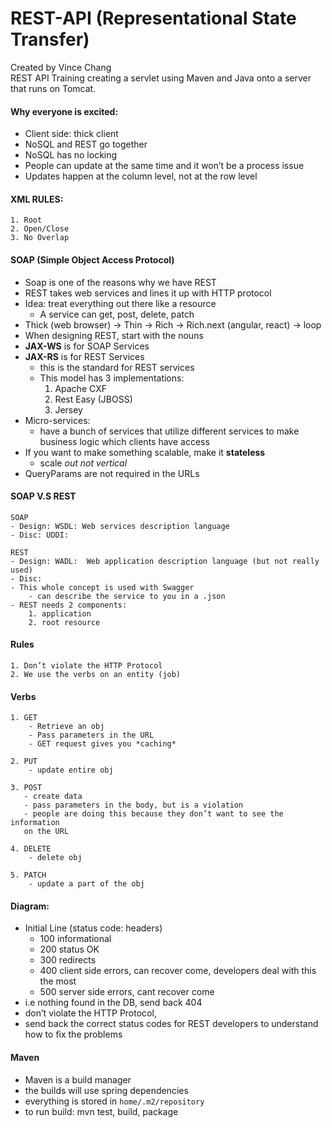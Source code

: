 # REST-API (Representational State Transfer)

Created by Vince Chang </br>
REST API Training creating a servlet using Maven and Java onto a server that
runs on Tomcat. 


#### Why everyone is excited:
- Client side: thick client 
- NoSQL and REST go together
- NoSQL has no locking
- People can update at the same time and it won’t be a process issue
- Updates happen at the column level, not at the row level


#### XML RULES:
    1. Root
    2. Open/Close
    3. No Overlap


#### SOAP (Simple Object Access Protocol)
- Soap is one of the reasons why we have REST
- REST takes web services and lines it up with HTTP protocol
- Idea: treat everything out there like a resource
    - A service can get, post, delete, patch
- Thick (web browser) -> Thin -> Rich -> Rich.next (angular, react) -> loop
- When designing REST, start with the nouns 
- **JAX-WS** is for SOAP Services
- **JAX-RS** is for REST Services
    - this is the standard for REST services
    - This model has 3 implementations:
        1. Apache CXF
        2. Rest Easy (JBOSS)
        3. Jersey
- Micro-services:
    - have a bunch of services that utilize different services to make business logic which clients have access 
- If you want to make something scalable, make it **stateless**
    - scale *out not vertical*
- QueryParams are not required in the URLs

#### SOAP V.S REST
    SOAP
    - Design: WSDL: Web services description language
    - Disc: UDDI: 

    REST
    - Design: WADL:  Web application description language (but not really used)
    - Disc: 
    - This whole concept is used with Swagger
        - can describe the service to you in a .json
    - REST needs 2 components:
        1. application
        2. root resource 

#### Rules
    1. Don’t violate the HTTP Protocol
    2. We use the verbs on an entity (job)

#### Verbs
    1. GET 
        - Retrieve an obj
        - Pass parameters in the URL
        - GET request gives you *caching*

    2. PUT
        - update entire obj

    3. POST
       - create data
	   - pass parameters in the body, but is a violation
	   - people are doing this because they don’t want to see the information
       on the URL

    4. DELETE
        - delete obj
    
    5. PATCH
        - update a part of the obj


#### Diagram:
- Initial Line (status code: headers)
    - 100 informational
    - 200 status OK
    - 300 redirects
    - 400 client side errors, can recover come, developers deal with this the
    most
    - 500 server side errors, cant recover come
- i.e nothing found in the DB, send back 404 
- don’t violate the HTTP Protocol,
- send back the correct status codes for REST developers to understand how to
fix the problems


#### Maven
- Maven is a build manager 
- the builds will use spring dependencies 
- everything is stored in `home/.m2/repository`
- to run build: mvn test, build, package 
